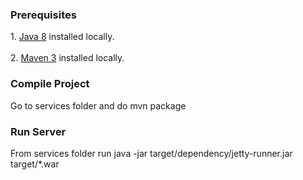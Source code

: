 <h3>Prerequisites</h3>
1. <a href="http://www.oracle.com/technetwork/java/javase/downloads/index.html" target="_balnk">Java 8</a> installed locally.<br><br>
2. <a href="http://maven.apache.org/download.html" target="_blank">Maven 3</a> installed locally.
<h3>Compile Project</h3>
<p>Go to services folder and do mvn package</p>
<h3>Run Server</h3>
<p>From services folder run java -jar target/dependency/jetty-runner.jar target/*.war</p>